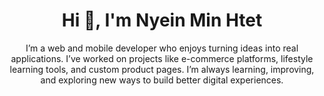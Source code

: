 <h1 align="center">Hi 👋, I'm Nyein Min Htet</h1>

  <p align="center">
    I’m a web and mobile developer who enjoys turning ideas into real applications. I’ve worked on projects like e-commerce platforms, lifestyle learning tools, and custom product pages. I’m always learning, improving, and exploring new ways to build better digital experiences.
  </p>


<!-- Proudly created with GPRM ( https://gprm.itsvg.in ) -->
<!-- Proudly created with GPRM ( https://gprm.itsvg.in ) -->
